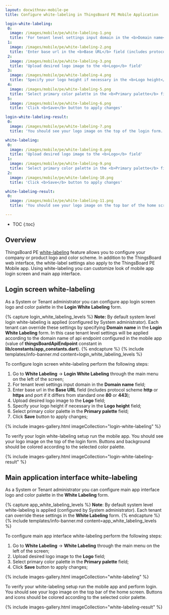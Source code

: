 ```yaml
---
layout: docwithnav-mobile-pe
title: Configure white-labeling in ThingsBoard PE Mobile Application

login-white-labeling:
 0:
  image: /images/mobile/pe/white-labeling-1.png
  title: 'For tenant level settings input domain in the <b>Domain name</b> field'
 1:
  image: /images/mobile/pe/white-labeling-2.png
  title: 'Enter base url in the <b>Base URL</b> field (includes protocol scheme <b>http</b> or <b>https</b> and port if it differs from standard one <b>80</b> or <b>443</b>)'
 2:
  image: /images/mobile/pe/white-labeling-3.png
  title: 'Upload desired logo image to the <b>Logo</b> field'
 3:
  image: /images/mobile/pe/white-labeling-4.png
  title: 'Specify your logo height if necessary in the <b>Logo height</b> field'
 4:
  image: /images/mobile/pe/white-labeling-5.png
  title: 'Select primary color palette in the <b>Primary palette</b> field'
 5:
  image: /images/mobile/pe/white-labeling-6.png
  title: 'Click <b>Save</b> button to apply changes'

login-white-labeling-result:
 0:
  image: /images/mobile/pe/white-labeling-7.png
  title: 'You should see your logo image on the top of the login form. Buttons and background should be colored according to the selected color palette.'

white-labeling:
 0:
  image: /images/mobile/pe/white-labeling-8.png
  title: 'Upload desired logo image to the <b>Logo</b> field'
 1:
  image: /images/mobile/pe/white-labeling-9.png
  title: 'Select primary color palette in the <b>Primary palette</b> field'
 2:
  image: /images/mobile/pe/white-labeling-10.png
  title: 'Click <b>Save</b> button to apply changes'

white-labeling-result:
 0:
  image: /images/mobile/pe/white-labeling-11.png
  title: 'You should see your logo image on the top bar of the home screen. Buttons and icons should be colored according to the selected color palette.'

---
```


* TOC
{:toc}

## Overview

ThingsBoard PE [white-labeling](/thingsboard-learning/docs/pe/user-guide/white-labeling/) feature allows you to configure your company or product logo and color scheme.
In addition to the ThingsBoard web interface, the white-label settings also apply to the ThingsBoard PE Mobile app.
Using white-labeling you can customize look of mobile app login screen and main app interface.

## Login screen white-labeling

As a System or Tenant administrator you can configure app login screen logo and color palette in the **Login White Labeling** form.

{% capture login_white_labeling_levels %}
**Note:**  By default system level login white-labeling is applied (configured by System administrator). Each tenant can override these settings by specifying
**Domain name** in the **Login White Labeling** form.
In this case tenant level settings will be applied according to the domain name of api endpoint configured in the mobile app
(value of **thingsBoardApiEndpoint** constant in **lib/constants/app_constants.dart**).
{% endcapture %}
{% include templates/info-banner.md content=login_white_labeling_levels %}

To configure login screen white-labeling perform the following steps:

1. Go to **White Labeling** -> **Login White Labeling** through the main menu on the left of the screen;
2. For tenant level settings input domain in the **Domain name** field;
3. Enter base url in the **Base URL** field (includes protocol scheme **http** or **https** and port if it differs from standard one **80** or **443**); 
4. Upload desired logo image to the **Logo** field;
5. Specify your logo height if necessary in the **Logo height** field;
6. Select primary color palette in the **Primary palette** field;
7. Click **Save** button to apply changes;

{% include images-gallery.html imageCollection="login-white-labeling" %}

To verify your login white-labeling setup run the mobile app.
You should see your logo image on the top of the login form. Buttons and background should be colored according to the selected color palette. 

{% include images-gallery.html imageCollection="login-white-labeling-result" %}

## Main application interface white-labeling

As a System or Tenant administrator you can configure main app interface logo and color palette in the **White Labeling** form.

{% capture app_white_labeling_levels %}
**Note**: By default system level white-labeling is applied (configured by System administrator). Each tenant can override these settings
in the **White Labeling** form.
{% endcapture %}
{% include templates/info-banner.md content=app_white_labeling_levels %}

To configure main app interface white-labeling perform the following steps:

1. Go to **White Labeling** -> **White Labeling** through the main menu on the left of the screen;
2. Upload desired logo image to the **Logo** field;
3. Select primary color palette in the **Primary palette** field;
4. Click **Save** button to apply changes;

{% include images-gallery.html imageCollection="white-labeling" %}

To verify your white-labeling setup run the mobile app and perform login.
You should see your logo image on the top bar of the home screen. Buttons and icons should be colored according to the selected color palette.

{% include images-gallery.html imageCollection="white-labeling-result" %}
